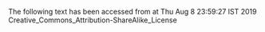 The following text has been accessed from at Thu Aug 8 23:59:27 IST 2019
Creative_Commons_Attribution-ShareAlike_License
